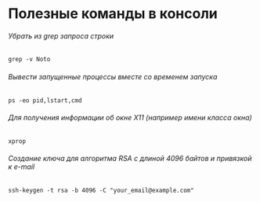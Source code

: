 # Полезные команды в консоли

###### Убрать из grep запроса строки
`grep -v Noto`

###### Вывести запущенные процессы вместе со временем запуска
`ps -eo pid,lstart,cmd`

###### Для получения информации об окне X11 (например имени класса окна) 
`xprop`

###### Создание ключа для алгоритма RSA с длиной 4096 байтов и привязкой к e-mail
`ssh-keygen -t rsa -b 4096 -C "your_email@example.com"`
